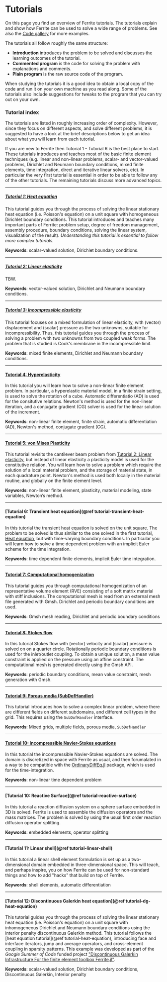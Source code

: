 # Tutorials

On this page you find an overview of Ferrite tutorials. The tutorials explain and show how
Ferrite can be used to solve a wide range of problems. See also the [Code
gallery](../gallery/index.md) for more examples.

The tutorials all follow roughly the same structure:
 - **Introduction** introduces the problem to be solved and discusses the learning outcomes
   of the tutorial.
 - **Commented program** is the code for solving the problem with explanations and comments.
 - **Plain program** is the raw source code of the program.

When studying the tutorials it is a good idea to obtain a local copy of the code and run it
on your own machine as you read along. Some of the tutorials also include suggestions for
tweaks to the program that you can try out on your own.

### Tutorial index

The tutorials are listed in roughly increasing order of complexity. However, since they
focus on different aspects, and solve different problems, it is suggested to have a look at
the brief descriptions below to get an idea about what you will learn from each tutorial.

If you are new to Ferrite then Tutorial 1 - Tutorial 6 is the best place to start. These
tutorials introduces and teaches most of the basic finite element techniques (e.g. linear
and non-linear problems, scalar- and vector-valued problems, Dirichlet and Neumann boundary
conditions, mixed finite elements, time integration, direct and iterative linear solvers,
etc). In particular the very first tutorial is essential in order to be able to follow any
of the other tutorials. The remaining tutorials discuss more advanced topics.

---

##### [Tutorial 1: Heat equation](heat_equation.md)

This tutorial guides you through the process of solving the linear stationary heat equation
(i.e. Poisson's equation) on a unit square with homogeneous Dirichlet boundary conditions.
This tutorial introduces and teaches many important parts of Ferrite: problem setup, degree
of freedom management, assembly procedure, boundary conditions, solving the linear system,
visualization of the result). *Understanding this tutorial is essential to follow more
complex tutorials.*

**Keywords**: scalar-valued solution, Dirichlet boundary conditions.

---

##### [Tutorial 2: Linear elasticity](linear_elasticity.md)

TBW.

**Keywords**: vector-valued solution, Dirichlet and Neumann boundary conditions.

---

##### [Tutorial 3: Incompressible elasticity](incompressible_elasticity.md)

This tutorial focuses on a mixed formulation of linear elasticity, with (vector)
displacement and (scalar) pressure as the two unknowns, suitable for incompressibility.
Thus, this tutorial guides you through the process of solving a problem with two unknowns
from two coupled weak forms. The problem that is studied is Cook's membrane in the
incompressible limit.

**Keywords**: mixed finite elements, Dirichlet and Neumann boundary conditions.

---

#### [Tutorial 4: Hyperelasticity](hyperelasticity.md)

In this tutorial you will learn how to solve a non-linear finite element problem. In
particular, a hyperelastic material model, in a finite strain setting, is used to solve the
rotation of a cube. Automatic differentiatio (AD) is used for the consitutive relations.
Newton's method is used for the non-linear iteration, and a conjugate gradient (CG) solver
is used for the linear solution of the increment.

**Keywords**: non-linear finite element, finite strain, automatic differentiation (AD),
Newton's method, conjugate gradient (CG).

---

#### [Tutorial 5: von Mises Plasticity](plasticity.md)

This tutorial revisits the cantilever beam problem from [Tutorial 2: Linear
elasticity](linear_elasticity.md), but instead of linear elasticity a plasticity model is
used for the constitutive relation. You will learn how to solve a problem which require the
solution of a local material problem, and the storage of material state, in each quadrature
point. Newton's method is used both locally in the material routine, and globally on the
finite element level.

**Keywords**: non-linear finite element, plasticity, material modeling, state variables,
Newton’s method.

---

#### [Tutorial 6: Transient heat equation](@ref tutorial-transient-heat-equation)

In this tutorial the transient heat equation is solved on the unit square. The problem to be
solved is thus similar to the one solved in the first tutorial, [Heat
equation](heat_equation.md), but with time-varying boundary conditions. In particular you
will learn how to solve a time dependent problem with an implicit Euler scheme for the time
integration.

**Keywords**: time dependent finite elements, implicit Euler time integration.

---

#### [Tutorial 7: Computational homogenization](computational_homogenization.md)

This tutorial guides you through computational homogenization of an representative volume
element (RVE) consisting of a soft matrix material with stiff inclusions. The computational
mesh is read from an external mesh file generated with Gmsh. Dirichlet and periodic boundary
conditions are used.

**Keywords**: Gmsh mesh reading, Dirichlet and periodic boundary conditions

---

#### [Tutorial 8: Stokes flow](stokes-flow.md)

In this tutorial Stokes flow with (vector) velocity and (scalar) pressure is solved on on a
quarter circle. Rotationally periodic boundary conditions is used for the inlet/outlet
coupling. To obtain a unique solution, a mean value constraint is applied on the pressure
using an affine constraint. The computational mesh is generated directly using the Gmsh API.

**Keywords**: periodic boundary conditions, mean value constraint, mesh generation with
Gmsh.

---

#### [Tutorial 9: Porous media (SubDofHandler)](porous_media.md)

This tutorial introduces how to solve a complex linear problem, where there are different 
fields on different subdomains, and different cell types in the grid. This requires using
the `SubDofHandler` interface. 

**Keywords**: Mixed grids, multiple fields, porous media, `SubDofHandler`

---

#### [Tutorial 10: Incompressible Navier-Stokes equations](ns_vs_diffeq.md)

In this tutorial the incompressible Navier-Stokes equations are solved. The domain is
discretized in space with Ferrite as usual, and then forumalated in a way to be compatible
with the [OrdinaryDiffEq.jl](https://docs.sciml.ai/OrdinaryDiffEq/) package, which is used
for the time-integration.

**Keywords**: non-linear time dependent problem

---

#### [Tutorial 10: Reactive Surface](@ref tutorial-reactive-surface)

In this tutorial a reaction diffusion system on a sphere surface embedded in 3D is solved.
Ferrite is used to assemble the diffusion operators and the mass matrices. The problem is
solved by using the usual first order reaction diffusion operator splitting.

**Keywords**: embedded elements, operator splitting

---

#### [Tutorial 11: Linear shell](@ref tutorial-linear-shell)

In this tutorial a linear shell element formulation is set up as a two-dimensional domain
embedded in three-dimensional space. This will teach, and perhaps inspire, you on how
Ferrite can be used for non-standard things and how to add "hacks" that build on top of
Ferrite.

**Keywords**: shell elements, automatic differentiation

---

#### [Tutorial 12: Discontinuous Galerkin heat equation](@ref tutorial-dg-heat-equation)

This tutorial guides you through the process of solving the linear stationary heat equation
(i.e. Poisson's equation) on a unit square with inhomogeneous Dirichlet and Neumann boundary
conditions using the interior penalty discontinuous Galerkin method. This tutorial follows
the [heat equation tutorial](@ref tutorial-heat-equation), introducing face and interface
iterators, jump and average operators, and cross-element coupling in sparsity patterns. This
example was developed as part of the *Google Summer of Code* funded project ["Discontinuous
Galerkin Infrastructure For the finite element toolbox
Ferrite.jl"](https://summerofcode.withgoogle.com/programs/2023/projects/SLGbRNI5).

**Keywords**: scalar-valued solution, Dirichlet boundary conditions, Discontinuous Galerkin, Interior penalty
